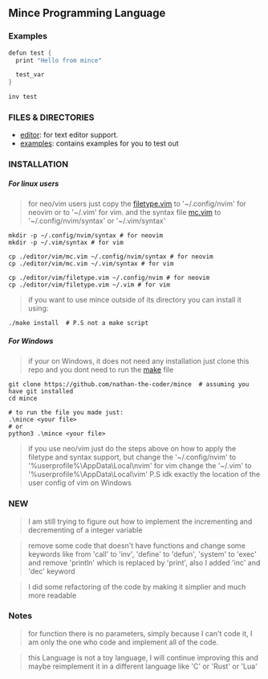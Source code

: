 ## Mince Programming Language


### Examples

```c
defun test {
  print "Hello from mince"

  test_var
}

inv test
```


### FILES & DIRECTORIES
- [editor](./editor): for text editor support. 
- [examples](./examples): contains examples for you to test out

### INSTALLATION
##### For linux users
> for neo/vim users just copy the [filetype.vim](./editor/vim/filetype.vim)
> to '~/.config/nvim' for neovim or to '~/.vim' for vim.
> and the syntax file [mc.vim](./editor/vim/mc.vim) to '~/.config/nvim/syntax' or '~/.vim/syntax'

```console
mkdir -p ~/.config/nvim/syntax # for neovim
mkdir -p ~/.vim/syntax # for vim

cp ./editor/vim/mc.vim ~/.config/nvim/syntax # for neovim
cp ./editor/vim/mc.vim ~/.vim/syntax # for vim

cp ./editor/vim/filetype.vim ~/.config/nvim # for neovim
cp ./editor/vim/filetype.vim ~/.vim # for vim

```

> if you want to use mince outside of its directory 
> you can install it using:

```console
./make install  # P.S not a make script
```
##### For Windows
> if your on Windows, it does not need any installation 
> just clone this repo and you dont need to run the [make](./make) file

```console
git clone https://github.com/nathan-the-coder/mince  # assuming you have git installed 
cd mince

# to run the file you made just:
.\mince <your file>
# or
python3 .\mince <your file>
```

> if you use neo/vim just do the steps above on how to apply the filetype 
> and syntax support, but change the '~/.config/nvim' to '%userprofile%\AppData\Local\nvim'
> for vim change the '~/.vim' to '%userprofile%\AppData\Local\vim'
> P.S idk exactly the location of the user config of vim on Windows


### NEW
> I am still trying to figure out how to implement
> the incrementing and decrementing of a integer variable 

> remove some code that doesn't have functions and 
> change some keywords like from 'call' to 'inv',
> 'define' to 'defun', 'system' to 'exec'
> and remove 'println' which is replaced by 'print',
> also I added 'inc' and 'dec' keyword

> I did some refactoring of the code by making it simplier
> and much more readable

### Notes

> for function there is no parameters,
> simply because I can't code it, 
> I am only the one who code and implement 
> all of the code.

> this Language is not a toy language, 
> I will continue improving this and 
> maybe reimplement it in a different language 
> like 'C' or 'Rust' or 'Lua'
